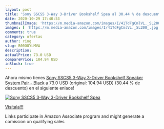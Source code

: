 ```yaml
---
layout: post
title: 'Sony SSCS5 3-Way 3-Driver Bookshelf Spea al 30.44 % de descuento'
date: 2020-10-29 17:40:53
thumbnailImage: 'https://m.media-amazon.com/images/I/41TdFgCmlVL._SL200_.jpg'
images: [ 'https://m.media-amazon.com/images/I/41TdFgCmlVL._SL200_.jpg' ]
comments: true
category: ofertas
author: ring
slug: B00O8YLMVA
description:
actualPrice: 73.0 USD
comparePrice: 104.94 USD
inStock: true
---
```


Ahora mismo tienes [Sony SSCS5 3-Way 3-Driver Bookshelf Speaker System  Pair  - Black](https://www.amazon.com/dp/B00O8YLMVA/?tag=tolees-20) a 73.0 USD (original: 104.94 USD) (30.44 %  de descuento) en el siguiente enlace!

[![Sony SSCS5 3-Way 3-Driver Bookshelf Spea](https://m.media-amazon.com/images/I/41TdFgCmlVL._SL200_.jpg)](https://www.amazon.com/dp/B00O8YLMVA/?tag=tolees-20)

[Visítala!!!](https://www.amazon.com/dp/B00O8YLMVA/?tag=tolees-20)

Links participate in Amazon Associate program and might generate a comission on qualifying sales
